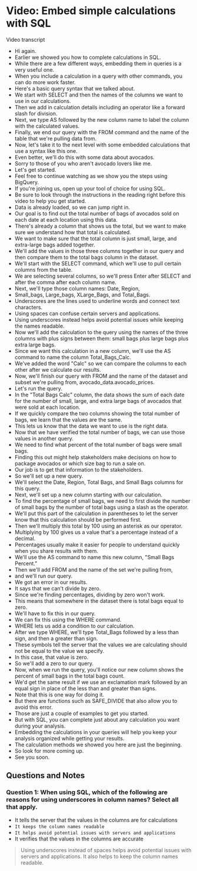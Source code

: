 # Video: Embed simple calculations with SQL

Video transcript

- Hi again.
- Earlier we showed you how to complete calculations in SQL.
- While there are a few different ways, embedding them in queries is a very useful one.
- When you include a calculation in a query with other commands, you can do more work faster.
- Here's a basic query syntax that we talked about.
- We start with SELECT and then the names of the columns we want to use in our calculations.
- Then we add in calculation details including an operator like a forward slash for division.
- Next, we type AS followed by the new column name to label the column with the calculated values.
- Finally, we end our query with the FROM command and the name of the table that we're pulling data from.
- Now, let's take it to the next level with some embedded calculations that use a syntax like this one.
- Even better, we'll do this with some data about avocados.
- Sorry to those of you who aren't avocado lovers like me.
- Let's get started.
- Feel free to continue watching as we show you the steps using BigQuery.
- If you're joining us, open up your tool of choice for using SQL.
- Be sure to look through the instructions in the reading right before this video to help you get started.
- Data is already loaded, so we can jump right in.
- Our goal is to find out the total number of bags of avocados sold on each date at each location using this data.
- There's already a column that shows us the total, but we want to make sure we understand how that total is calculated.
- We want to make sure that the total column is just small, large, and extra-large bags added together.
- We'll add the values in those three columns together in our query and then compare them to the total bags column in the dataset.
- We'll start with the SELECT command, which we'll use to pull certain columns from the table.
- We are selecting several columns, so we'll press Enter after SELECT and after the comma after each column name.
- Next, we'll type those column names: Date, Region,
- Small_bags, Large_bags, XLarge_Bags, and Total_Bags.
- Underscores are the lines used to underline words and connect text characters.
- Using spaces can confuse certain servers and applications.
- Using underscores instead helps avoid potential issues while keeping the names readable.
- Now we'll add the calculation to the query using the names of the three columns with plus signs between them: small bags plus large bags plus extra large bags.
- Since we want this calculation in a new column, we'll use the AS command to name the column Total_Bags_Calc.
- We've added the word "Calc" so we can compare the columns to each other after we calculate our results.
- Now, we'll finish our query with FROM and the name of the dataset and subset we're pulling from, avocado_data.avocado_prices.
- Let's run the query.
- In the "Total Bags Calc" column, the data shows the sum of each date for the number of small, large, and extra large bags of avocados that were sold at each location.
- If we quickly compare the two columns showing the total number of bags, we learn that the values are the same.
- This lets us know that the data we want to use is the right data.
- Now that we have verified the total number of bags, we can use those values in another query.
- We need to find what percent of the total number of bags were small bags.
- Finding this out might help stakeholders make decisions on how to package avocados or which size bag to run a sale on.
- Our job is to get that information to the stakeholders.
- So we'll set up a new query.
- We'll select the Date, Region, Total Bags, and Small Bags columns for this query.
- Next, we'll set up a new column starting with our calculation.
- To find the percentage of small bags, we need to first divide the number of small bags by the number of total bags using a slash as the operator.
- We'll put this part of the calculation in parentheses to let the server know that this calculation should be performed first.
- Then we'll multiply this total by 100 using an asterisk as our operator.
- Multiplying by 100 gives us a value that's a percentage instead of a decimal.
- Percentages usually make it easier for people to understand quickly when you share results with them.
- We'll use the AS command to name this new column, "Small Bags Percent."
- Then we'll add FROM and the name of the set we're pulling from,
- and we'll run our query.
- We got an error in our results.
- It says that we can't divide by zero.
- Since we're finding percentages, dividing by zero won't work.
- This means that somewhere in the dataset there is total bags equal to zero.
- We'll have to fix this in our query.
- We can fix this using the WHERE command.
- WHERE lets us add a condition to our calculation.
- After we type WHERE, we'll type Total_Bags followed by a less than sign, and then a greater than sign.
- These symbols tell the server that the values we are calculating should not be equal to the value we specify.
- In this case, that value is zero.
- So we'll add a zero to our query.
- Now, when we run the query, you'll notice our new column shows the percent of small bags in the total bags count.
- We'd get the same result if we use an exclamation mark followed by an equal sign in place of the less than and greater than signs.
- Note that this is one way for doing it.
- But there are functions such as SAFE_DIVIDE that also allow you to avoid this error.
- Those are just a couple of examples to get you started.
- But with SQL, you can complete just about any calculation you want during your analysis.
- Embedding the calculations in your queries will help you keep your analysis organized while getting your results.
- The calculation methods we showed you here are just the beginning.
- So look for more coming up.
- See you soon.

## Questions and Notes

### Question 1: When using SQL, which of the following are reasons for using underscores in column names? Select all that apply.

- It tells the server that the values in the columns are for calculations
- `It keeps the column names readable`
- `It helps avoid potential issues with servers and applications`
- It verifies that the values in the columns are accurate

> Using underscores instead of spaces helps avoid potential issues with servers and applications. It also helps to keep the column names readable.
